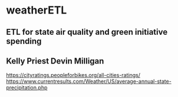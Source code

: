 # weatherETL
ETL for state air quality and green initiative spending <br>
-------
Kelly Priest
Devin Milligan
-------
https://cityratings.peopleforbikes.org/all-cities-ratings/ <br>
https://www.currentresults.com/Weather/US/average-annual-state-precipitation.php
